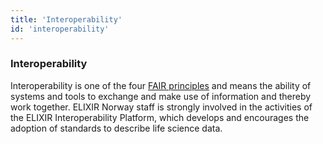 ```yaml
---
title: 'Interoperability'
id: 'interoperability'
---
```


### Interoperability

Interoperability is one of the four [FAIR principles](https://www.go-fair.org/fair-principles) and means the ability of systems and tools to exchange and make use of information and thereby work together. ELIXIR Norway staff is strongly involved in the activities of the ELIXIR Interoperability Platform, which develops and encourages the adoption of standards to describe life science data.

